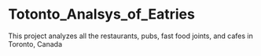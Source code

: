 # Totonto_Analsys_of_Eatries
This project analyzes all the restaurants, pubs, fast food joints, and cafes in Toronto, Canada
